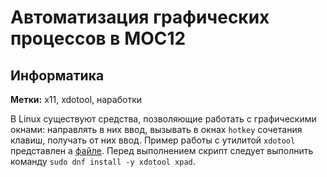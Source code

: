 # Автоматизация графических процессов в МОС12
## Информатика
**Метки:** x11, xdotool, наработки

В Linux существуют средства, позволяющие работать с графическими окнами: направлять в них ввод, вызывать в окнах `hotkey` сочетания клавиш, получать от них ввод. Пример работы с утилитой `xdotool` представлен а [файле](</Скрипты/XdoToolDemo.sh>). Перед выполнением скрипт следует выполнить команду `sudo dnf install -y xdotool xpad`.
